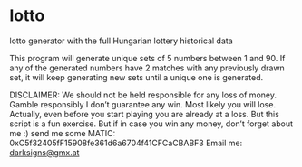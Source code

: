 # lotto
lotto generator with the full Hungarian lottery historical data

​This program will generate unique sets of 5 numbers between 1 and 90. If any of the generated numbers have 2 matches with any previously drawn set, it will keep generating new sets until a unique one is generated.

DISCLAIMER: We should not be held responsible for any loss of money. Gamble responsibly I don’t guarantee any win. Most likely you will lose. Actually, even before you start playing you are already at a loss. But this script is a fun exercise. But if in case you win any money, don’t forget about me :)
send me some MATIC: 0xC5f32405fF15908fe361d6a6704f41CFCaCBABF3
Email me: darksigns@gmx.at
